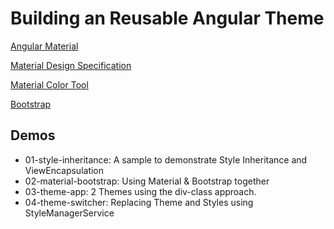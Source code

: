 # Building an Reusable Angular Theme

[Angular Material](https://material.angular.io/)

[Material Design Specification](https://material.io)

[Material Color Tool](https://material.io/tools/color/)

[Bootstrap](https://getbootstrap.com/)

## Demos

- 01-style-inheritance: A sample to demonstrate Style Inheritance and ViewEncapsulation
- 02-material-bootstrap: Using Material & Bootstrap together
- 03-theme-app: 2 Themes using the div-class approach.
- 04-theme-switcher: Replacing Theme and Styles using StyleManagerService
